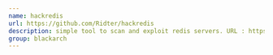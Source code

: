 ```yaml
---
name: hackredis
url: https://github.com/Ridter/hackredis
description: simple tool to scan and exploit redis servers. URL : https://github.com/Ridter/hackredis Groups : blackarch blackarch-exploitation blackarch-scanner
group: blackarch
---
```

